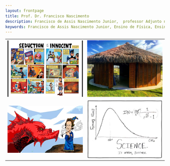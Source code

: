```yaml
---
layout: frontpage
title: Prof. Dr. Francisco Nascimento
description: Francisco de Assis Nascimento Junior,  professor Adjunto no Campus Sosígenes Costa da Universidade Federal do Sul da Bahia em Porto Seguro (BA), atuo na formação de professores; pesquisa as relações de identidade de gênero/étnico-raciais com a Ciência através de Histórias em Quadrinhos de Super-Heróis.
keywords: Francisco de Assis Nascimento Junior, Ensino de Física, Ensino de Ciências, histórias em quadrinhos, super-heróis, relações étnico-raciais,  comunidade de aprendizagem
---
```




<table class="wide">
<tr>
  <td class="left">
    <a href="https://itxesco.github.io/pages/hq.html">
        <img src="assets/publpics/iplotCorr.jpg" alt="Histórias em Quadrinhos de super-heróis e ensino de física e ensino de Ciências" title="pesquisa"/>
    </a>
  </td>
  <td class="right">
    <a href="https://itxesco.github.io/pages/oca.html">
        <img src="assets/publpics/mppdiag_fig4.jpg" alt="projeto Oca da Ciência na Escola" title="extensão"/>
    </a>
  </td>
</tr>
<tr>
  <td class="left">
    <a href="https://itxesco.github.io/pages/rpg.html">
        <img src="assets/publpics/samplemixups_fig7.jpg" alt="Jogos de RPG e Educação Ensino de Física e Ensino de Ciências" title="pesquisa"/>
    </a>
  </td>
  <td class="right">
    <a href="https://itxesco.github.io/pages/ensino.html">
        <img src="assets/publpics/rqtl2_fig1c.jpg" alt="ensino" title="ensino"/>
    </a>
  </td>
</tr>
</table>
<!-- Meu comentário em HTML
<div class="navbar">
  <div class="navbar-inner">
      <ul class="nav">

                <li><a href="http://itxesco.github.io/pages/favoritos.html">favoritos</a></li>

      </ul>
  </div>
</div>
-->
